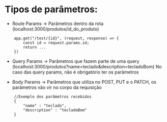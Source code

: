 # Tipos de parâmetros:
-   Route Params -> Parâmetros dentro da rota (localhost:3000/produtos/id_do_produto)
```
    app.get("/test/{id}", (request, response) => {
        const id = request.params.id;
        return ...
    })
```
-   Query Params -> Parâmetros que fazem parte de uma query (localhost:3000/produtos?name=teclado&description=tecladoBom)
    No caso das query params, não é obrigatório ter os parâmetros

-   Body Params -> Parâmetros que utiliza no POST, PUT e o PATCH, os parâmetros vão vir no corpo da requisição 
```
    //Exemplo dos parâmetros recebidos
    { 
        "name" : "teclado",
        "description" : "tecladoBom"
    }
```

